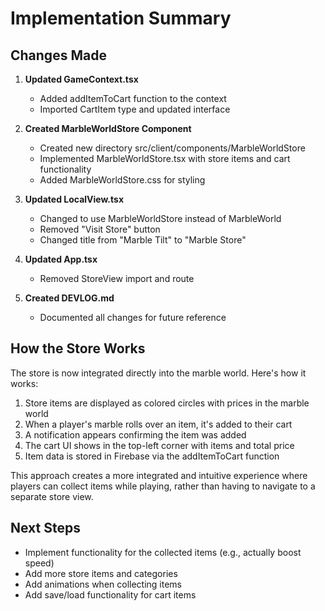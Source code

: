 # Implementation Summary

## Changes Made

1. **Updated GameContext.tsx**
   - Added addItemToCart function to the context
   - Imported CartItem type and updated interface

2. **Created MarbleWorldStore Component**
   - Created new directory src/client/components/MarbleWorldStore
   - Implemented MarbleWorldStore.tsx with store items and cart functionality
   - Added MarbleWorldStore.css for styling

3. **Updated LocalView.tsx**
   - Changed to use MarbleWorldStore instead of MarbleWorld
   - Removed "Visit Store" button
   - Changed title from "Marble Tilt" to "Marble Store"

4. **Updated App.tsx**
   - Removed StoreView import and route

5. **Created DEVLOG.md**
   - Documented all changes for future reference

## How the Store Works

The store is now integrated directly into the marble world. Here's how it works:

1. Store items are displayed as colored circles with prices in the marble world
2. When a player's marble rolls over an item, it's added to their cart
3. A notification appears confirming the item was added
4. The cart UI shows in the top-left corner with items and total price
5. Item data is stored in Firebase via the addItemToCart function

This approach creates a more integrated and intuitive experience where players can collect items while playing, rather than having to navigate to a separate store view.

## Next Steps

- Implement functionality for the collected items (e.g., actually boost speed)
- Add more store items and categories
- Add animations when collecting items
- Add save/load functionality for cart items
